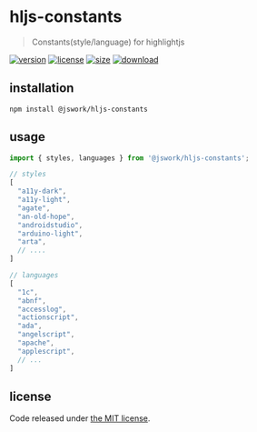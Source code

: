 # hljs-constants
> Constants(style/language) for highlightjs

[![version][version-image]][version-url]
[![license][license-image]][license-url]
[![size][size-image]][size-url]
[![download][download-image]][download-url]

## installation
```shell
npm install @jswork/hljs-constants
```

## usage
```js
import { styles, languages } from '@jswork/hljs-constants';

// styles
[
  "a11y-dark",
  "a11y-light",
  "agate",
  "an-old-hope",
  "androidstudio",
  "arduino-light",
  "arta",
  // ....
]

// languages
[
  "1c",
  "abnf",
  "accesslog",
  "actionscript",
  "ada",
  "angelscript",
  "apache",
  "applescript",
  // ...
]
```

## license
Code released under [the MIT license](https://github.com/afeiship/hljs-constants/blob/master/LICENSE.txt).

[version-image]: https://img.shields.io/npm/v/@jswork/hljs-constants
[version-url]: https://npmjs.org/package/@jswork/hljs-constants

[license-image]: https://img.shields.io/npm/l/@jswork/hljs-constants
[license-url]: https://github.com/afeiship/hljs-constants/blob/master/LICENSE.txt

[size-image]: https://img.shields.io/bundlephobia/minzip/@jswork/hljs-constants
[size-url]: https://github.com/afeiship/hljs-constants/blob/master/dist/hljs-constants.min.js

[download-image]: https://img.shields.io/npm/dm/@jswork/hljs-constants
[download-url]: https://www.npmjs.com/package/@jswork/hljs-constants
